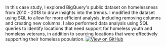 In this case study, I explored BigQuery's public dataset on homelessness from 2010 - 2018 to draw insights into the trends. I modified the dataset using SQL to allow for more efficient analysis, including removing columns and creating new columns. I also performed data analysis using SQL queries to identify locations that need support for homeless youth and homeless veterans, in addition to sourcing locations that were effectively supporting their homeless population. 
[![View on GitHub](https://img.shields.io/badge/GitHub-View%20Project-blue?logo=github)](https://github.com/sydney-hill/homelessness-bigquery)
